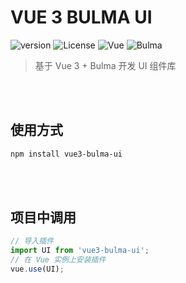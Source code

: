 # VUE 3 BULMA UI

![version](https://img.shields.io/badge/Version-0.1.2-blue?style=flat)
![License](https://img.shields.io/badge/License-MIT-green?style=flat)
![Vue](https://img.shields.io/badge/Vue-35495E?style=flat&logo=vue.js)
![Bulma](https://img.shields.io/badge/Bulma-000000?style=flat&logo=bulma)

> 基于 Vue 3 + Bulma 开发 UI 组件库

<br>
<br>

## 使用方式

```bash
npm install vue3-bulma-ui
```
<br>
<br>

## 项目中调用

```js
// 导入插件
import UI from 'vue3-bulma-ui';
// 在 Vue 实例上安装插件
vue.use(UI);
```
